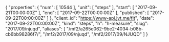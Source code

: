 {
  "properties": {
    "num": [
      10544
    ],
    "unit": [
      "steps"
    ],
    "start": [
      "2017-09-21T00:00:00Z"
    ],
    "end": [
      "2017-09-22T00:00:00Z"
    ],
    "published": [
      "2017-09-22T00:00:00Z"
    ]
  },
  "client_id": "https://www-api.jvt.me/fit",
  "date": "2017-09-22T00:00:00Z",
  "kind": "steps",
  "h": "h-measure",
  "slug": "2017/09/njuqd",
  "aliases": [
    "/mf2/a265e062-9be2-4034-b08b-cb6bb98286f7/",
    "/mf2/2017/09/njuqd",
    "/mf2/2017/09/NJUQD"
  ]
}
